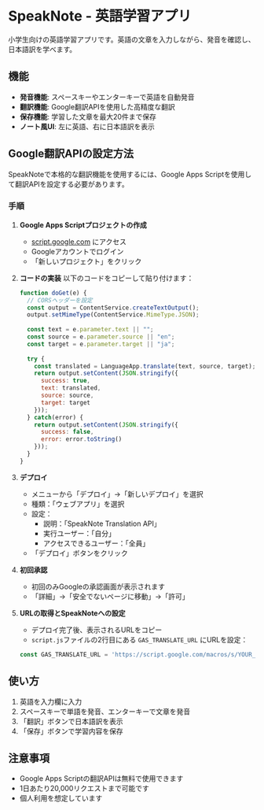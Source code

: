 # SpeakNote - 英語学習アプリ

小学生向けの英語学習アプリです。英語の文章を入力しながら、発音を確認し、日本語訳を学べます。

## 機能

- **発音機能**: スペースキーやエンターキーで英語を自動発音
- **翻訳機能**: Google翻訳APIを使用した高精度な翻訳
- **保存機能**: 学習した文章を最大20件まで保存
- **ノート風UI**: 左に英語、右に日本語訳を表示

## Google翻訳APIの設定方法

SpeakNoteで本格的な翻訳機能を使用するには、Google Apps Scriptを使用して翻訳APIを設定する必要があります。

### 手順

1. **Google Apps Scriptプロジェクトの作成**
   - [script.google.com](https://script.google.com) にアクセス
   - Googleアカウントでログイン
   - 「新しいプロジェクト」をクリック

2. **コードの実装**
   以下のコードをコピーして貼り付けます：

   ```javascript
   function doGet(e) {
     // CORSヘッダーを設定
     const output = ContentService.createTextOutput();
     output.setMimeType(ContentService.MimeType.JSON);
     
     const text = e.parameter.text || "";
     const source = e.parameter.source || "en";
     const target = e.parameter.target || "ja";
     
     try {
       const translated = LanguageApp.translate(text, source, target);
       return output.setContent(JSON.stringify({
         success: true,
         text: translated,
         source: source,
         target: target
       }));
     } catch(error) {
       return output.setContent(JSON.stringify({
         success: false,
         error: error.toString()
       }));
     }
   }
   ```

3. **デプロイ**
   - メニューから「デプロイ」→「新しいデプロイ」を選択
   - 種類：「ウェブアプリ」を選択
   - 設定：
     - 説明：「SpeakNote Translation API」
     - 実行ユーザー：「自分」
     - アクセスできるユーザー：「全員」
   - 「デプロイ」ボタンをクリック

4. **初回承認**
   - 初回のみGoogleの承認画面が表示されます
   - 「詳細」→「安全でないページに移動」→「許可」

5. **URLの取得とSpeakNoteへの設定**
   - デプロイ完了後、表示されるURLをコピー
   - `script.js`ファイルの2行目にある `GAS_TRANSLATE_URL` にURLを設定：
   ```javascript
   const GAS_TRANSLATE_URL = 'https://script.google.com/macros/s/YOUR_SCRIPT_ID/exec';
   ```

## 使い方

1. 英語を入力欄に入力
2. スペースキーで単語を発音、エンターキーで文章を発音
3. 「翻訳」ボタンで日本語訳を表示
4. 「保存」ボタンで学習内容を保存

## 注意事項

- Google Apps Scriptの翻訳APIは無料で使用できます
- 1日あたり20,000リクエストまで可能です
- 個人利用を想定しています